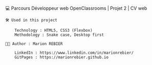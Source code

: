 💻 Parcours Développeur web OpenClassrooms | Projet 2 | CV web


	🛠 Used in this project

		Technology : HTML5, CSS3 (Flexbox)
		Methodology : Snake case, Desktop first

	👩🏻 Author : Marion REBIER 

		LinkedIn : https://www.linkedin.com/in/marionrebier/
		GitPages : https://marionrebier.github.io 
